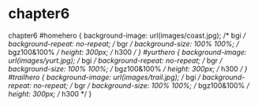 # chapter6
chapter6
#homehero {
  background-image: url(images/coast.jpg); /* bgi */
  background-repeat: no-repeat; /* bgr */
  background-size: 100% 100%; /* bgz100&100% */
  height: 300px; /* h300 */
}
#yurthero {
  background-image: url(images/yurt.jpg); /* bgi */
  background-repeat: no-repeat; /* bgr */
  background-size: 100% 100%; /* bgz100&100% */
  height: 300px; /* h300 */
}
#trailhero {
  background-image: url(images/trail.jpg); /* bgi */
  background-repeat: no-repeat; /* bgr */
  background-size: 100% 100%; /* bgz100&100% */
  height: 300px; /* h300 */
}
